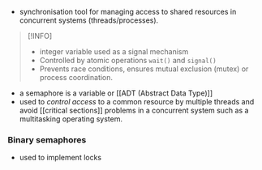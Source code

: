 - synchronisation tool for managing access to shared resources in concurrent systems (threads/processes).

> [!INFO]
> - integer variable used as a signal mechanism
> - Controlled by atomic operations `wait()` and `signal()`
> - Prevents race conditions, ensures mutual exclusion (mutex) or process coordination.

- a semaphore is a variable or [[ADT (Abstract Data Type)]] 
- used to *control access* to a common resource by multiple threads and avoid [[critical sections]] problems in a concurrent system such as a multitasking operating system.

### Binary semaphores
- used to implement locks